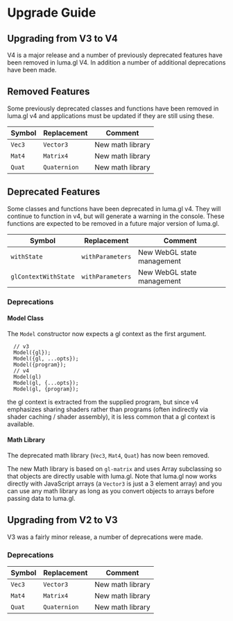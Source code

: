# Upgrade Guide


## Upgrading from V3 to V4

V4 is a major release and a number of previously deprecated features have been removed in luma.gl V4. In addition a number of additional deprecations have been made.


## Removed Features

Some previously deprecated classes and functions have been removed in luma.gl v4 and applications must be updated if they are still using these.

| Symbol               | Replacement      | Comment |
| ---                  | ---              | --- |
| `Vec3`               | `Vector3`        | New math library |
| `Mat4`               | `Matrix4`        | New math library |
| `Quat`               | `Quaternion`     | New math library |


## Deprecated Features

Some classes and functions have been deprecated in luma.gl v4. They will continue to function in v4, but will generate a warning in the console. These functions are expected to be removed in a future major version of luma.gl.


| Symbol               | Replacement      | Comment |
| ---                  | ---              | --- |
| `withState`          | `withParameters` | New WebGL state management |
| `glContextWithState` | `withParameters` | New WebGL state management |


### Deprecations

#### Model Class

The `Model` constructor now expects a gl context as the first argument.
```
  // v3
  Model({gl});
  Model({gl, ...opts});
  Model({program});
  // v4
  Model(gl)
  Model(gl, {...opts});
  Model(gl, {program});
```
the gl context is extracted from the supplied program, but since v4 emphasizes sharing shaders rather than programs (often indirectly via shader caching / shader assembly), it is less common that a gl context is available.


#### Math Library

The deprecated math library (`Vec3`, `Mat4`, `Quat`) has now been removed.

The new Math library is based on `gl-matrix` and uses Array subclassing so that objects are directly usable with luma.gl. Note that luma.gl now works directly with JavaScript arrays (a `Vector3` is just a 3 element array) and you can use any math library as long as you convert objects to arrays before passing data to luma.gl.


## Upgrading from V2 to V3

V3 was a fairly minor release, a number of deprecations were made.

### Deprecations

| Symbol               | Replacement      | Comment |
| ---                  | ---              | --- |
| `Vec3`               | `Vector3`        | New math library |
| `Mat4`               | `Matrix4`        | New math library |
| `Quat`               | `Quaternion`     | New math library |

